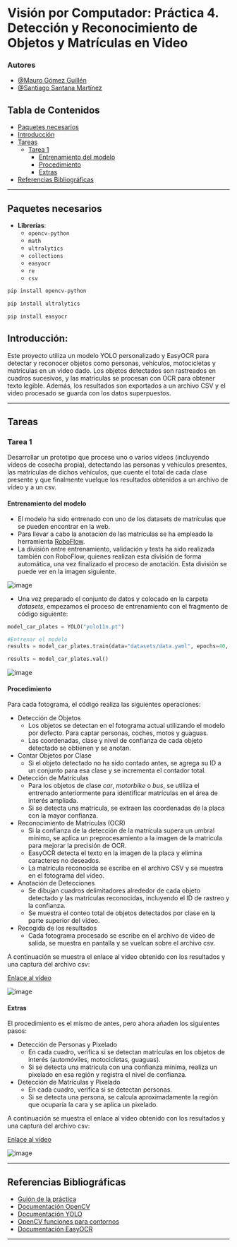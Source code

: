 
# Visión por Computador: Práctica 4. Detección y Reconocimiento de Objetos y Matrículas en Video

### Autores

- [@Mauro Gómez Guillén](https://github.com/MGGdesigns)
- [@Santiago Santana Martínez](https://github.com/Tiago1615)

## Tabla de Contenidos

- [Paquetes necesarios](#paquetes-necesarios)
- [Introducción](#introducción)
- [Tareas](#tareas)
  - [Tarea 1](#tarea-1)
    - [Entrenamiento del modelo](#entrenamiento-del-modelo)
    - [Procedimiento](#procedimiento)
    - [Extras](#extras)
- [Referencias Bibliográficas](#referencias-bibliográficas)

---

## Paquetes necesarios

- **Librerías**:
  - `opencv-python`
  - `math`
  - `ultralytics`
  - `collections`
  - `easyocr`
  - `re`
  - `csv`

```bash
pip install opencv-python
```

```bash
pip install ultralytics
```

```bash
pip install easyocr
```

## Introducción:
Este proyecto utiliza un modelo YOLO personalizado y EasyOCR para detectar y reconocer objetos como personas, vehículos, motocicletas y matrículas en un video dado. Los objetos detectados son rastreados en cuadros sucesivos, y las matrículas se procesan con OCR para obtener texto legible. Además, los resultados son exportados a un archivo CSV y el video procesado se guarda con los datos superpuestos.

---

## Tareas

### Tarea 1
Desarrollar un prototipo que procese uno o varios vídeos (incluyendo vídeos de cosecha propia), detectando las personas y vehículos presentes, las matrículas de dichos vehículos, que cuente el total de cada clase presente y que finalmente vuelque los resultados obtenidos a un archivo de vídeo y a un csv.

#### Entrenamiento del modelo

- El modelo ha sido entrenado con uno de los datasets de matrículas que se pueden encontrar en la web.
- Para llevar a cabo la anotación de las matrículas se ha empleado la herramienta [RoboFlow](https://roboflow.com/).
- La división entre entrenamiento, validación y tests ha sido realizada también con RoboFlow, quienes realizan esta división de forma automática, una vez finalizado el proceso de anotación. Esta división se puede ver en la imagen siguiente.

![image](https://github.com/user-attachments/assets/2c4f68e5-1f00-42a4-836f-76e4c3f84655)

- Una vez preparado el conjunto de datos y colocado en la carpeta *datasets*, empezamos el proceso de entrenamiento con el fragmento de código siguiente:

```py
model_car_plates = YOLO("yolo11n.pt")

#Entrenar el modelo
results = model_car_plates.train(data="datasets/data.yaml", epochs=40, imgsz=416, batch=4, device="cpu")

results = model_car_plates.val()
```

![image](https://github.com/user-attachments/assets/22094148-8c26-4990-bd4a-37f35921e1b1)

#### Procedimiento

Para cada fotograma, el código realiza las siguientes operaciones:

- Detección de Objetos
  - Los objetos se detectan en el fotograma actual utilizando el modelo por defecto. Para captar personas, coches, motos y guaguas.
  - Las coordenadas, clase y nivel de confianza de cada objeto detectado se obtienen y se anotan.
- Contar Objetos por Clase
  - Si el objeto detectado no ha sido contado antes, se agrega su ID a un conjunto para esa clase y se incrementa el contador total.
- Detección de Matrículas
  - Para los objetos de clase *car*, *motorbike* o *bus*, se utiliza el entrenado anteriormente para identificar matrículas en el área de interés ampliada.
  - Si se detecta una matrícula, se extraen las coordenadas de la placa con la mayor confianza.
- Reconocimiento de Matrículas (OCR)
  - Si la confianza de la detección de la matrícula supera un umbral mínimo, se aplica un preprocesamiento a la imagen de la matrícula para mejorar la precisión de OCR.
  - EasyOCR detecta el texto en la imagen de la placa y elimina caracteres no deseados.
  - La matrícula reconocida se escribe en el archivo CSV y se muestra en el fotograma del video.
- Anotación de Detecciones
  - Se dibujan cuadros delimitadores alrededor de cada objeto detectado y las matrículas reconocidas, incluyendo el ID de rastreo y la confianza.
  - Se muestra el conteo total de objetos detectados por clase en la parte superior del video.
- Recogida de los resultados
  - Cada fotograma procesado se escribe en el archivo de video de salida, se muestra en pantalla y se vuelcan sobre el archivo csv.

A continuación se muestra el enlace al vídeo obtenido con los resultados y una captura del archivo csv:

[Enlace al vídeo](https://youtu.be/oXd5fMVbrEc)

![image](https://github.com/user-attachments/assets/28cccadd-0fb0-4f08-b7b7-3a2e14b24213)

#### Extras

El procedimiento es el mismo de antes, pero ahora añaden los siguientes pasos:

- Detección de Personas y Pixelado
  - En cada cuadro, verifica si se detectan matrículas en los objetos de interés (automóviles, motocicletas, guaguas).
  - Si se detecta una matrícula con una confianza mínima, realiza un pixelado en esa región y registra el nivel de confianza.
- Detección de Matrículas y Pixelado
  - En cada cuadro, verifica si se detectan personas.
  - Si se detecta una persona, se calcula aproximadamente la región que ocuparía la cara y se aplica un pixelado.

A continuación se muestra el enlace al vídeo obtenido con los resultados y una captura del archivo csv:

[Enlace al vídeo](https://www.youtube.com/watch?v=04rSw_K7VE8)

![image](https://github.com/user-attachments/assets/f40f99a4-71cd-43c7-9ffc-6681b39743d9)

---

## Referencias Bibliográficas

- [Guión de la práctica](https://github.com/otsedom/otsedom.github.io/tree/main/VC/P4)
- [Documentación OpenCV](https://docs.opencv.org/4.x/)
- [Documentación YOLO](https://docs.ultralytics.com/)
- [OpenCV funciones para contornos](https://docs.opencv.org/3.4/dd/d49/tutorial_py_contour_features.html)
- [Documentación EasyOCR](https://www.jaided.ai/easyocr/documentation/)

---
